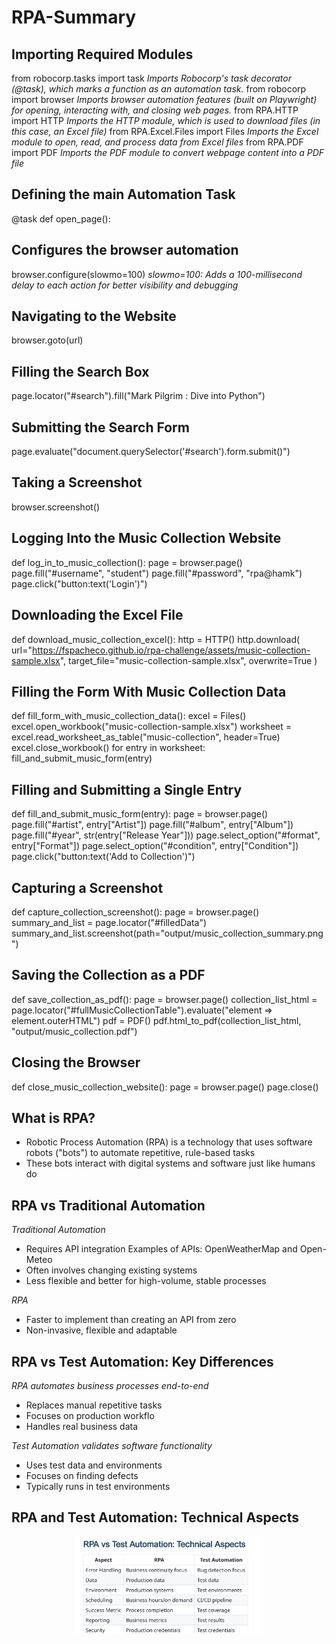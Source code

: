 # RPA-Summary

## Importing Required Modules

from robocorp.tasks import task *Imports Robocorp's task decorator (@task), which marks a function as an automation task.*
from robocorp import browser *Imports browser automation features (built on Playwright) for opening, interacting with, and closing web pages.*
from RPA.HTTP import HTTP *Imports the HTTP module, which is used to download files (in this case, an Excel file)*
from RPA.Excel.Files import Files *Imports the Excel module to open, read, and process data from Excel files*
from RPA.PDF import PDF *Imports the PDF module to convert webpage content into a PDF file*

## Defining the main Automation Task

@task
def open_page():

## Configures the browser automation

browser.configure(slowmo=100) *slowmo=100: Adds a 100-millisecond delay to each action for better visibility and debugging*

## Navigating to the Website

browser.goto(url)

## Filling the Search Box

page.locator("#search").fill("Mark Pilgrim : Dive into Python")

## Submitting the Search Form

page.evaluate("document.querySelector('#search').form.submit()")

## Taking a Screenshot

browser.screenshot()

## Logging Into the Music Collection Website

def log_in_to_music_collection():
    page = browser.page()
    page.fill("#username", "student")
    page.fill("#password", "rpa@hamk")
    page.click("button:text('Login')")

## Downloading the Excel File

def download_music_collection_excel():
    http = HTTP()
    http.download(
        url="https://fspacheco.github.io/rpa-challenge/assets/music-collection-sample.xlsx", 
        target_file="music-collection-sample.xlsx",
        overwrite=True
    )

## Filling the Form With Music Collection Data

def fill_form_with_music_collection_data():
    excel = Files()
    excel.open_workbook("music-collection-sample.xlsx")
    worksheet = excel.read_worksheet_as_table("music-collection", header=True)
    excel.close_workbook()
    for entry in worksheet:
        fill_and_submit_music_form(entry)

## Filling and Submitting a Single Entry

def fill_and_submit_music_form(entry):
    page = browser.page()
    page.fill("#artist", entry["Artist"])
    page.fill("#album", entry["Album"])
    page.fill("#year", str(entry["Release Year"]))
    page.select_option("#format", entry["Format"])
    page.select_option("#condition", entry["Condition"])
    page.click("button:text('Add to Collection')")

## Capturing a Screenshot

def capture_collection_screenshot():
    page = browser.page()
    summary_and_list = page.locator("#filledData")
    summary_and_list.screenshot(path="output/music_collection_summary.png")

## Saving the Collection as a PDF

def save_collection_as_pdf():
    page = browser.page()
    collection_list_html = page.locator("#fullMusicCollectionTable").evaluate("element => element.outerHTML")
    pdf = PDF()
    pdf.html_to_pdf(collection_list_html, "output/music_collection.pdf")

## Closing the Browser

def close_music_collection_website():
    page = browser.page()
    page.close()

## What is RPA?

- Robotic Process Automation (RPA) is a technology that uses software robots
("bots") to automate repetitive, rule-based tasks
- These bots interact with digital systems and software just like humans do

## RPA vs Traditional Automation

*Traditional Automation*
- Requires API integration
Examples of APIs: OpenWeatherMap and Open-Meteo
- Often involves changing existing systems
- Less flexible and better for high-volume, stable processes

*RPA*
- Faster to implement than creating an API from zero
- Non-invasive, flexible and adaptable

## RPA vs Test Automation: Key Differences

*RPA automates business processes end-to-end*
- Replaces manual repetitive tasks
- Focuses on production workflo
- Handles real business data

*Test Automation validates software functionality*
- Uses test data and environments
- Focuses on finding defects
- Typically runs in test environments

## RPA and Test Automation: Technical Aspects
<p align="center">
  <img src="1.png" alt="Final Output" width="300"/>
</p>

